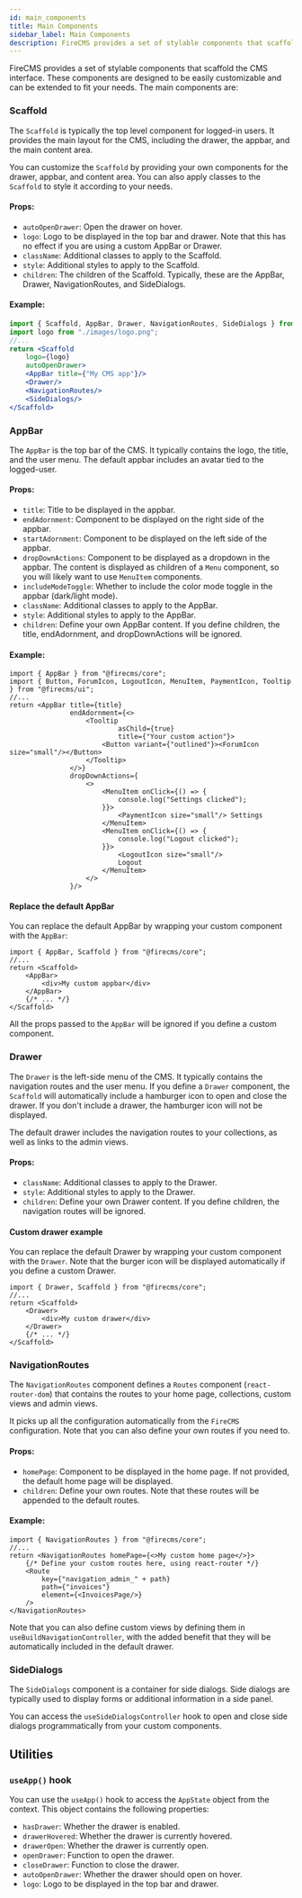 ```yaml
---
id: main_components
title: Main Components
sidebar_label: Main Components
description: FireCMS provides a set of stylable components that scaffold the CMS interface. These components are designed to be easily customizable and can be extended to fit your needs.
---
```


FireCMS provides a set of stylable components that scaffold the CMS interface.
These components are designed to be easily customizable and can be extended to fit your needs. The main components are:

### Scaffold

The `Scaffold` is typically the top level component for logged-in users. It provides the main layout for the CMS,
including the drawer, the appbar, and the main content area.

You can customize the `Scaffold` by providing your own components for the drawer, appbar, and content area.
You can also apply classes to the `Scaffold` to style it according to your needs.

#### Props:

- `autoOpenDrawer`: Open the drawer on hover.
- `logo`: Logo to be displayed in the top bar and drawer.
  Note that this has no effect if you are using a custom AppBar or Drawer.
- `className`: Additional classes to apply to the Scaffold.
- `style`: Additional styles to apply to the Scaffold.
- `children`: The children of the Scaffold. Typically, these are the AppBar, Drawer, NavigationRoutes, and SideDialogs.

#### Example:

```jsx
import { Scaffold, AppBar, Drawer, NavigationRoutes, SideDialogs } from "@firecms/core";
import logo from "./images/logo.png";
//...
return <Scaffold
    logo={logo}
    autoOpenDrawer>
    <AppBar title={"My CMS app"}/>
    <Drawer/>
    <NavigationRoutes/>
    <SideDialogs/>
</Scaffold>
```

### AppBar

The `AppBar` is the top bar of the CMS. It typically contains the logo, the title, and the user menu.
The default appbar includes an avatar tied to the logged-user.

#### Props:

- `title`: Title to be displayed in the appbar.
- `endAdornment`: Component to be displayed on the right side of the appbar.
- `startAdornment`: Component to be displayed on the left side of the appbar.
- `dropDownActions`: Component to be displayed as a dropdown in the appbar. The content is displayed as children of
  a `Menu` component, so you will likely want to use `MenuItem` components.
- `includeModeToggle`: Whether to include the color mode toggle in the appbar (dark/light mode).
- `className`: Additional classes to apply to the AppBar.
- `style`: Additional styles to apply to the AppBar.
- `children`: Define your own AppBar content. If you define children, the title, endAdornment, and dropDownActions will be
  ignored.

#### Example:

```tsx
import { AppBar } from "@firecms/core";
import { Button, ForumIcon, LogoutIcon, MenuItem, PaymentIcon, Tooltip } from "@firecms/ui";
//...
return <AppBar title={title}
               endAdornment={<>
                   <Tooltip
                           asChild={true}
                           title={"Your custom action"}>
                       <Button variant={"outlined"}><ForumIcon size="small"/></Button>
                   </Tooltip>
               </>}
               dropDownActions={
                   <>
                       <MenuItem onClick={() => {
                           console.log("Settings clicked");
                       }}>
                           <PaymentIcon size="small"/> Settings
                       </MenuItem>
                       <MenuItem onClick={() => {
                           console.log("Logout clicked");
                       }}>
                           <LogoutIcon size="small"/>
                           Logout
                       </MenuItem>
                   </>
               }/>
```

#### Replace the default AppBar

You can replace the default AppBar by wrapping your custom component with the `AppBar`:

```tsx
import { AppBar, Scaffold } from "@firecms/core";
//...
return <Scaffold>
    <AppBar>
        <div>My custom appbar</div>
    </AppBar>
    {/* ... */}
</Scaffold>
```

All the props passed to the `AppBar` will be ignored if you define a custom component.

### Drawer

The `Drawer` is the left-side menu of the CMS. It typically contains the navigation routes and the user menu.
If you define a `Drawer` component, the `Scaffold` will automatically include a hamburger icon to open and close the
drawer.
If you don't include a drawer, the hamburger icon will not be displayed.

The default drawer includes the navigation routes to your collections, as well as links to the admin views.

#### Props:

- `className`: Additional classes to apply to the Drawer.
- `style`: Additional styles to apply to the Drawer.
- `children`: Define your own Drawer content. If you define children, the navigation routes will be ignored.

#### Custom drawer example

You can replace the default Drawer by wrapping your custom component with the `Drawer`.
Note that the burger icon will be displayed automatically if you define a custom Drawer.

```tsx
import { Drawer, Scaffold } from "@firecms/core";
//...
return <Scaffold>
    <Drawer>
        <div>My custom drawer</div>
    </Drawer>
    {/* ... */}
</Scaffold>
```

### NavigationRoutes

The `NavigationRoutes` component defines a `Routes` component (`react-router-dom`) that contains the routes to your
home page, collections, custom views and admin views.

It picks up all the configuration automatically from the `FireCMS` configuration.
Note that you can also define your own routes if you need to.

#### Props:

- `homePage`: Component to be displayed in the home page. If not provided, the default home page will be displayed.
- `children`: Define your own routes. Note that these routes will be appended to the default routes.

#### Example:

```tsx
import { NavigationRoutes } from "@firecms/core";
//...
return <NavigationRoutes homePage={<>My custom home page</>}>
    {/* Define your custom routes here, using react-router */}
    <Route
        key={"navigation_admin_" + path}
        path={"invoices"}
        element={<InvoicesPage/>}
    />
</NavigationRoutes>
```

Note that you can also define custom views by defining them in `useBuildNavigationController`, with the 
added benefit that they will be automatically included in the default drawer.

### SideDialogs

The `SideDialogs` component is a container for side dialogs. Side dialogs are typically used to display forms or
additional information in a side panel.

You can access the `useSideDialogsController` hook to open and close side dialogs programmatically from your 
custom components.


## Utilities

### `useApp()` hook

You can use the `useApp()` hook to access the `AppState` object from the context. This object contains the following properties:

- `hasDrawer`: Whether the drawer is enabled.
- `drawerHovered`: Whether the drawer is currently hovered.
- `drawerOpen`: Whether the drawer is currently open.
- `openDrawer`: Function to open the drawer.
- `closeDrawer`: Function to close the drawer.
- `autoOpenDrawer`: Whether the drawer should open on hover.
- `logo`: Logo to be displayed in the top bar and drawer.


